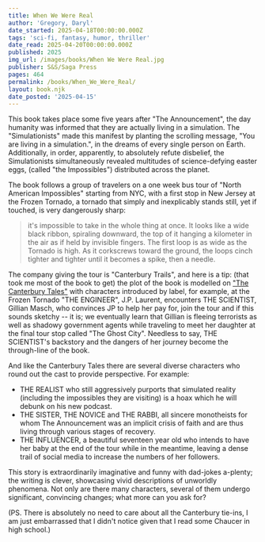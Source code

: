 ```yaml
---
title: When We Were Real
author: 'Gregory, Daryl'
date_started: 2025-04-18T00:00:00.000Z
tags: 'sci-fi, fantasy, humor, thriller'
date_read: 2025-04-20T00:00:00.000Z
published: 2025
img_url: /images/books/When We Were Real.jpg
publisher: S&S/Saga Press
pages: 464
permalink: /books/When_We_Were_Real/
layout: book.njk
date_posted: '2025-04-15'
---
```

This book takes place some five years after "The Announcement", the day humanity was informed that they are actually living in a simulation.  The "Simulationists" made this manifest by planting the scrolling message, "You are living in a simulation.", in the dreams of every single person on Earth.  Additionally, in order, apparently, to absolutely refute disbelief, the Simulationists simultaneously revealed multitudes of science-defying easter eggs, (called "the Impossibles") distributed across the planet.  

The book follows a group of travelers on a one week bus tour of "North American Impossibles" starting from NYC, with a first stop in New Jersey at the Frozen Tornado, a tornado that simply and inexplicably stands still, yet if touched, is very dangerously sharp:

<blockquote> it's impossible to take in the whole thing at once. It looks like a wide black ribbon, spiraling downward, the top of it hanging a kilometer in the air as if held by invisible fingers. The first loop is as wide as the Tornado is high. As it corkscrews toward the ground, the loops cinch tighter and tighter until it becomes a spike, then a needle.</blockquote>


The company giving the tour is "Canterbury Trails", and here is a tip: (that took me most of the book to get) the plot of the book is modelled on ["The Canterbury Tales"](https://simple.wikipedia.org/wiki/The_Canterbury_Tales) with characters introduced by label, for example, at the Frozen Tornado "THE ENGINEER", J.P. Laurent, encounters THE SCIENTIST, Gillian Masch, who convinces JP to help her pay for, join the tour and if this sounds sketchy -- it is; we eventually learn that Gillian is fleeing terrorists as well as shadowy government agents while traveling to meet her daughter at the final tour stop called "The Ghost City".  Needless to say, THE SCIENTIST's backstory and the dangers of her journey become the through-line of the book.

And like the Canterbury Tales there are several diverse characters who round out the cast to provide perspective. For example:
* THE REALIST who still aggressively purports that simulated reality (including the impossibles they are visiting) is a hoax which he will debunk on his new podcast.
* THE SISTER, THE NOVICE and THE RABBI, all sincere monotheists for whom The Announcement was an implicit crisis of faith and are thus living through various stages of recovery.
* THE INFLUENCER, a beautiful seventeen year old who intends to have her baby at the end of the tour while in the meantime, leaving a dense trail of social media to increase the numbers of her followers.

This story is extraordinarily imaginative and funny with dad-jokes a-plenty; the writing is clever, showcasing vivid descriptions of unworldly phenomena.  Not only are there many characters, several of them undergo significant, convincing changes; what more can you ask for?  

(PS. There is absolutely no need to care about all the Canterbury tie-ins, I am just embarrassed that I didn't notice given that I read some Chaucer in high school.)

